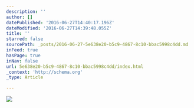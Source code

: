 ```yaml
---
description: ''
author: []
datePublished: '2016-06-27T14:40:17.196Z'
dateModified: '2016-06-27T14:39:48.055Z'
title: ''
starred: false
sourcePath: _posts/2016-06-27-5e638e20-b5c9-4867-8c10-bbac5998c4dd.md
inFeed: true
hasPage: true
inNav: false
url: 5e638e20-b5c9-4867-8c10-bbac5998c4dd/index.html
_context: 'http://schema.org'
_type: Article

---
```

![](https://the-grid-user-content.s3-us-west-2.amazonaws.com/4a5d030b-cbd4-4e0d-9388-5dd3f6e456b1.jpg)